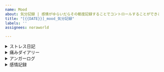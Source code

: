 ```yaml
---
name: Mood
about: 気分記録 | 感情がゆらいだらその都度記録することでコントロールすることができるようになります
title: "[{{DATE}}]_mood_気分記録"
labels: ''
assignees: noraworld

---
```


<details>
<summary>ストレス日記</summary>

```
## 基本情報
| 項目 | 内容 |
| --- | :---: |
| 種別 | ストレス日記 |
| ストレス |  |
| 幸福度 |  |
| 感情 |  |
| 生産性 |  |
| ストレス源 |  |
| 身体反応 |  |
| 対処レベル |  |

## 感想・その他

```

_記録の力 p.144_

### ストレス
ストレスの内容を簡潔に記入します。

### 幸福度
そのストレスを受けたせいで、気分がどこまで落ち込んだかを ~~10~~ 5 点満点で採点します。最低の気分なら ~~0~~ 1 点で、最高の気分なら ~~10~~ 5 点です。

### 感情
そのストレスに対して、どんな感情を抱いたかを記録します。「怒り」「悲しみ」「イライラ」など、気持ちを正確に表せる言葉を探してください。

### 生産性
そのストレスを受けて、自分の生産性がどう変化したかを ~~10~~ 5 点満点で採点します。いかにストレスが強くても、いつもと同じように働いたり日常の雑用をこなしたりすることができていれば ~~10~~ 5 点、何も手につかなくなったのなら ~~0~~ 1 点です。

### ストレス源
「上司」「子ども」「ネットニュース」など、あなたにストレスを与えた原因を書きます。

### 身体反応
ストレスを感じた後、体にどんな変化が現れたかを記録します。「頭痛がした」「胃のあたりが重い」「手のひらに汗」のように、簡潔に書き込んでください。

### 対処レベル
そのストレスをどれだけうまく対処できたかを書きます。「全然ダメ」「怒りが爆発した」「まぁまぁ」ぐらいの表現で、シンプルに書き込んでください。

### 記入例
| 日時 | ストレス | 幸福度 | 感情 | 生産性 | ストレス源 | 身体反応 | 対処レベル |
| :---: | --- | :---: | :---: | :---: | :---: | :---: | :---: |
| 6/8 8:30 | 通勤ラッシュ | 4 | 朦朧 | 2 | 激混み | 吐き気 | ダメダメ |
| 10:30 | 予定の会議がキャンセル | 6 | 軽い不安 | 7 | 上司 | 胃が重い感じ | OK |
| 6/9 11:20 | 打合せの相手が 30 分遅刻 | 5 | イライラ | 6 | クライアント | 全身が熱い | よくない（コーヒーがぶ飲み） |
| 15:30 | 会社のプリンターが故障 | 3 | 怒り | 3 | 機械 | 頭が熱い | ダメダメ（修理の人に嫌な態度） |
| 17:40 | 予定の納品物が届かない | 5 | イライラと不安 | 6 | 外注先 | 汗ばむ | OK |
| 6/10 8:40 | 車両点検で電車が遅れる | 3 | 怒り | 8 | 電車 | 脈が速い | OK |
| 9:20 | プロジェクトの〆切が前倒しに | 2 | 超不安 | 4 | 上司 | 全身が熱い | ただ慌てる |
| 15:30 | 腰痛がひどい | 2 | 不安と苦しみ | 1 | 腰 | 全身が硬い | 薬が効果なし |
</details>



<details>
<summary>痛みダイアリー</summary>

```
## 基本情報
| 項目 | 内容 |
| --- | :---: |
| 種別 | 痛みダイアリー |
| 痛い場所 |  |
| 痛みレベル |  |
| 状況 |  |
| 原因 |  |
| 対処 |  |

## 感想・その他

```

_記録の力 p.159_

### 痛い場所
痛みが起きた場所を書き込みます。「腰の左下あたり」「後頭部のつむじに近いエリア」「肩甲骨の左側全体」のように細かい場所を書いたほうが効果は高くなりますが、慣れないうちは「頭」や「腰」「ヒザ」などのザックリした表現でも構いません。

### 痛みレベル
苦痛の大きさを ~~10~~ 5 点満点で採点してください。過去にも味わったことがない痛みなら ~~10~~ 5 点、少し耐えられなくなってきたくらいが ~~6~~ 3 点、まったくの無痛なら ~~0~~ 1 点です。

### 状況
その痛みが起きたときにあなたがしていたこと、または周囲の状況を書き込みます。「お皿を洗っていた」「電車がこないのでイライラしていた」「会社で周囲がケンカしていた」のように、どんな状況で痛みが起きたのかを思い出してみてください。

### 原因
痛みを引き起こしたトリガーを記入します。「満員電車でイライラ」や「無礼な店員の態度に怒った」といったメンタル系のトリガーでもいいですし、「重いものを持ち上げた」や「運動中に転んだ」のような身体的なトリガーを書いても問題ありません。原因がわからないときは「不明」と書いてください。

### 対処
あなたが痛みにどんな対策をしたか、そしてその対策にはどれだけの効果があったかを書き込みます。「薬を飲んだらやや楽になった」「軽くストレッチをしたが効果なし」など、対策の内容と結果をセットで記入してください。

### 記入例
| 日時 | 痛い場所 | 痛みレベル | 状況 | 原因 | 対処 |
| :---: | :---: | :---: | --- | --- | --- |
| 10/11 16:00 | 腰 | 6 | オフィスで朝からずっとデスクワーク | プロジェクトの進捗の遅れでイライラ | ハーブティーを飲んだら少し楽になった気もする |
| 10/12 18:00 | 〃 | 5 | 外回りの日 | 歩きすぎ | 早めにゆっくりお風呂に入ったらすぐ眠れた |
| 10/13 19:00 | 〃 | 4 | 友人と会食 | 痛みを感じるときもあるが、気にならない時間帯が多い | 特に何もせず |
| 10/14 10:30 | 〃 | 3 | 終日、家で過ごす | 一人でいると痛みに意識が向かいがちだが、今日は楽 | お風呂とストレッチ。横ばい |
| 10/15 8:00 | 〃 | 6 | 休日明けの出勤途中 | 電車混みすぎ。少し無理な体勢になった | 駅からタクシー。変化はないが悪化は防げたはず |
| 10/16 11:00 | 〃 | 4 | オフィスでデスクワーク（人まばら） | 上司が出張だと体が少し軽くなる気がする | 特に何もせず |
</details>



<details>
<summary>アンガーログ</summary>

```
## 基本情報
| 項目 | 内容 |
| --- | :---: |
| 種別 | アンガーログ |
| 怒りの原因 |  |
| 反応 |  |
| 反応の判断 |  |

## 感想・その他

```

_記録の力 p.203_

### 怒りの原因
あなたを怒らせた人物やイベントを記入します。「会議が長引いた」や「仕事の邪魔された」など、怒りのトリガーを端的に書いてください。

### 反応
怒りの感情に対して、あなたがどんなリアクションを取ったかを記入します。「怒鳴り散らした」「黙り込んだ」のように、自分が取った行動を記入しましょう。

### 反応の判断
その怒りと行動が、後から振り返って正しいものだったかを記入します。「部下への失敗に怒りを抱くのは正しいが、人前で怒鳴り散らしたのは間違いだった」など、自分の正当性を考えてみましょう。

### 記入例
| 日付 | 怒りの原因 | 反応 | 反応の判断 |
| :---: | --- | --- | --- |
| 6/6 | 打ち合わせに遅刻された | 小言をブツブツ | 怒ったのは正しいが、小言が長すぎた |
| 6/6 | 行動しない自分にイライラ | イライラしながらもネットを見る | どちらも正しくない |
| 6/7 | 会社でネットを見てて怒られる | ただむくれる | 怒られたのは当然だし、むくれても意味がなかった |
| 6/7 | 家族の風呂が長い | グッと飲み込む | さすがに 2 時間は入りすぎな気がする |
| 6/8 | 飲み会をドタキャンされた | 激怒の LINE を連発 | 怒ったのは正しいが、相手に悪い印象を与えた |
| 6/9 | 深夜に隣人が大騒ぎ | 壁を叩いた | 正当な怒りだと思う |
| 6/9 | 後輩に話をしてたら、よそ見を始めた | 「おい！」とだけ叫ぶ | 正当な怒りと対応だと思う |
| 6/10 | 上司にバカにされた | 引きつった笑顔で「やめてよ」と指摘 | 悪くない対応 |
| 6/10 | スーパーの列で横入りされた | 咳払い | なんか言ってやればよかった |
| 6/11 | 怒られている子どもを見かけた | とりあえず怒っている両親をにらむ | 怒りは当然だが、もうちょっと何かできた気もする |
| 6/12 | 子どもがうるさい | 怒鳴る | さすがに声を荒げすぎた |
</details>



<details>
<summary>感情記録</summary>

```
## 基本情報
| 項目 | 内容 |
| --- | :---: |
| 種別 | 感情記録 |
| 幸福度 |  |
| 感情 |  |
| 生産性 |  |
| 要因 |  |

## 感想・その他

```

_[1 日 4 回ずつ、そのときに自分がどんな感情を抱いていたかを記録すると良い](https://yuchrszk.blogspot.com/2019/07/blog-post_38.html#:~:text=1%E6%97%A54%E5%9B%9E%E3%81%9A%E3%81%A4%E3%80%81%E3%81%9D%E3%81%AE%E6%99%82%E3%81%AB%E8%87%AA%E5%88%86%E3%81%8C%E3%81%A9%E3%82%93%E3%81%AA%E6%84%9F%E6%83%85%E3%82%92%E6%8A%B1%E3%81%84%E3%81%A6%E3%81%84%E3%81%9F%E3%81%8B%E3%82%92%E8%A8%98%E9%8C%B2%E3%81%97%E3%81%A6%E3%81%8F%E3%81%A0%E3%81%95%E3%81%84%E3%81%AD%E3%83%BC)_

### 幸福度
現在の気分がどれくらいかを 5 点満点で採点します。最低の気分なら 1 点で、最高の気分なら 5 点です。

### 感情
どんな感情を抱いたかを記録します。「ウキウキ」「スッキリした感じ」「怒り」「悲しみ」「イライラ」など、気持ちを正確に表せる言葉を探してください。より細かな言葉で感情を表現したほうが効果が高まります。

### 生産性
自分の生産性がどれくらいかを 5 点満点で採点します。いつもと以上に働いたり日常の雑用をこなしたりすることができていれば 5 点、何も手につかなかったなら 1 点です。

### 要因
その気分になったと考えられる要因について考察して記入します。特に理由が思い浮かばない場合は「不明」と記入します。
</details>
